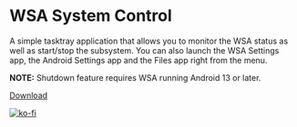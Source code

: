 # WSA System Control
A simple tasktray application that allows you to monitor the WSA status as well as start/stop the subsystem. You can also launch the WSA Settings app, the Android Settings app and the Files app right from the menu.

**NOTE:** Shutdown feature requires WSA running Android 13 or later.

[Download](https://github.com/infinitepower18/WSA-SystemControl/releases/latest)

[![ko-fi](https://ko-fi.com/img/githubbutton_sm.svg)](https://ko-fi.com/F1F1K06VY)
